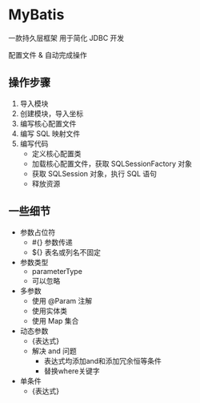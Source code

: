 # MyBatis

一款持久层框架
用于简化 JDBC 开发

配置文件 & 自动完成操作

## 操作步骤

1. 导入模块
2. 创建模块，导入坐标
3. 编写核心配置文件
4. 编写 SQL 映射文件
5. 编写代码
    * 定义核心配置类
    * 加载核心配置文件，获取 SQLSessionFactory 对象
    * 获取 SQLSession 对象，执行 SQL 语句
    * 释放资源

## 一些细节

* 参数占位符
  * #{} 参数传递
  * ${} 表名或列名不固定
* 参数类型
  * parameterType
  * 可以忽略
* 多参数
  * 使用 @Param 注解
  * 使用实体类
  * 使用 Map 集合
* 动态参数
  * <if test="{放入判断条件}">{表达式}</if>
  * 解决 and 问题
    * 表达式均添加and和添加冗余恒等条件
    * <where>替换where关键字
* 单条件
  * <where><choose><when test="{放入判断条件}">{表达式}</when><otherwise></otherwise></choose></where>
